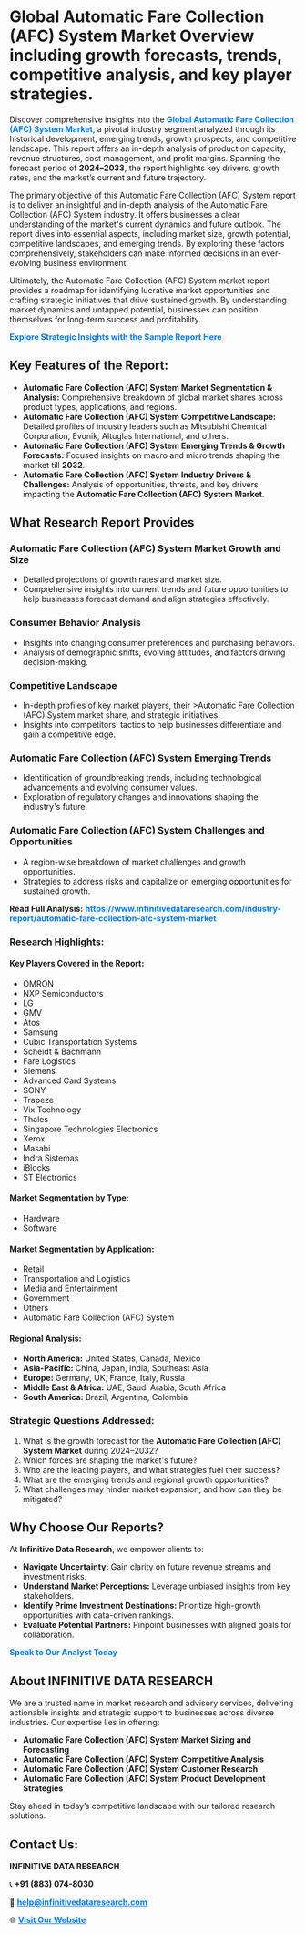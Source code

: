 <h1>Global Automatic Fare Collection (AFC) System Market Overview including growth forecasts, trends, competitive analysis, and key player strategies.</h1>
<p>
Discover comprehensive insights into the 
<a href="https://www.infinitivedataresearch.com/industry-report/automatic-fare-collection-afc-system-market" rel="dofollow" style="color: #007BFF; text-decoration: none;"><strong>Global Automatic Fare Collection (AFC) System Market</strong></a>, a pivotal industry segment analyzed through its historical development, emerging trends, growth prospects, and competitive landscape. This report offers an in-depth analysis of production capacity, revenue structures, cost management, and profit margins. Spanning the forecast period of <strong>2024–2033</strong>, the report highlights key drivers, growth rates, and the market’s current and future trajectory.
</p>
<p>
The primary objective of this Automatic Fare Collection (AFC) System report is to deliver an insightful and in-depth analysis of the Automatic Fare Collection (AFC) System industry. It offers businesses a clear understanding of the market's current dynamics and future outlook. The report dives into essential aspects, including market size, growth potential, competitive landscapes, and emerging trends. By exploring these factors comprehensively, stakeholders can make informed decisions in an ever-evolving business environment.
</p>
<p>
Ultimately, the Automatic Fare Collection (AFC) System market report provides a roadmap for identifying lucrative market opportunities and crafting strategic initiatives that drive sustained growth. By understanding market dynamics and untapped potential, businesses can position themselves for long-term success and profitability.
</p>
<p>
<a href="https://www.infinitivedataresearch.com/request-sample/reportId=104443" style="color: #007BFF; text-decoration: none;"><strong>Explore Strategic Insights with the Sample Report Here</strong></a>
</p>

<h2>Key Features of the Report:</h2>
<ul>
<li><strong>Automatic Fare Collection (AFC) System Market Segmentation & Analysis:</strong> Comprehensive breakdown of global market shares across product types, applications, and regions.</li>
<li><strong>Automatic Fare Collection (AFC) System Competitive Landscape:</strong> Detailed profiles of industry leaders such as Mitsubishi Chemical Corporation, Evonik, Altuglas International, and others.</li>
<li><strong>Automatic Fare Collection (AFC) System Emerging Trends & Growth Forecasts:</strong> Focused insights on macro and micro trends shaping the market till <strong>2032</strong>.</li>
<li><strong>Automatic Fare Collection (AFC) System Industry Drivers & Challenges:</strong> Analysis of opportunities, threats, and key drivers impacting the <strong>Automatic Fare Collection (AFC) System Market</strong>.</li>
</ul>

<h2>What Research Report Provides</h2>
<h3>Automatic Fare Collection (AFC) System Market Growth and Size</h3>
<ul>
<li>Detailed projections of growth rates and market size.</li>
<li>Comprehensive insights into current trends and future opportunities to help businesses forecast demand and align strategies effectively.</li>
</ul>

<h3>Consumer Behavior Analysis</h3>
<ul>
<li>Insights into changing consumer preferences and purchasing behaviors.</li>
<li>Analysis of demographic shifts, evolving attitudes, and factors driving decision-making.</li>
</ul>

<h3>Competitive Landscape</h3>
<ul>
<li>In-depth profiles of key market players, their >Automatic Fare Collection (AFC) System market share, and strategic initiatives.</li>
<li>Insights into competitors' tactics to help businesses differentiate and gain a competitive edge.</li>
</ul>

<h3>Automatic Fare Collection (AFC) System Emerging Trends</h3>
<ul>
<li>Identification of groundbreaking trends, including technological advancements and evolving consumer values.</li>
<li>Exploration of regulatory changes and innovations shaping the industry's future.</li>
</ul>

<h3>Automatic Fare Collection (AFC) System Challenges and Opportunities</h3>
<ul>
<li>A region-wise breakdown of market challenges and growth opportunities.</li>
<li>Strategies to address risks and capitalize on emerging opportunities for sustained growth.</li>
</ul>
<p><strong>Read Full Analysis:</strong> <a href="https://www.infinitivedataresearch.com/industry-report/automatic-fare-collection-afc-system-market" rel="dofollow" style="color: #007BFF; text-decoration: none;"><strong>https://www.infinitivedataresearch.com/industry-report/automatic-fare-collection-afc-system-market</strong></a></p>
<h3>Research Highlights:</h3>
<h4>Key Players Covered in the Report:</h4>
<ul><li>OMRON</li><li>NXP Semiconductors</li><li>LG</li><li>GMV</li><li>Atos</li><li>Samsung</li><li>Cubic Transportation Systems</li><li>Scheidt &amp; Bachmann</li><li>Fare Logistics</li><li>Siemens</li><li>Advanced Card Systems</li><li>SONY</li><li>Trapeze</li><li>Vix Technology</li><li>Thales</li><li>Singapore Technologies Electronics</li><li>Xerox</li><li>Masabi</li><li>Indra Sistemas</li><li>iBlocks</li><li>ST Electronics</li></ul>
<h4>Market Segmentation by Type:</h4>
<ul><li>Hardware</li><li>Software</li></ul>
<h4>Market Segmentation by Application:</h4>
<ul><li>Retail</li><li>Transportation and Logistics</li><li>Media and Entertainment</li><li>Government</li><li>Others</li><li>Automatic Fare Collection (AFC) System</li></ul>

<h4>Regional Analysis:</h4>
<ul>
<li><strong>North America:</strong> United States, Canada, Mexico</li>
<li><strong>Asia-Pacific:</strong> China, Japan, India, Southeast Asia</li>
<li><strong>Europe:</strong> Germany, UK, France, Italy, Russia</li>
<li><strong>Middle East & Africa:</strong> UAE, Saudi Arabia, South Africa</li>
<li><strong>South America:</strong> Brazil, Argentina, Colombia</li>
</ul>

<h3>Strategic Questions Addressed:</h3>
<ol>
<li>What is the growth forecast for the <strong>Automatic Fare Collection (AFC) System Market</strong> during 2024–2032?</li>
<li>Which forces are shaping the market's future?</li>
<li>Who are the leading players, and what strategies fuel their success?</li>
<li>What are the emerging trends and regional growth opportunities?</li>
<li>What challenges may hinder market expansion, and how can they be mitigated?</li>
</ol>

<h2>Why Choose Our Reports?</h2>
<p>At <strong>Infinitive Data Research</strong>, we empower clients to:</p>
<ul>
<li><strong>Navigate Uncertainty:</strong> Gain clarity on future revenue streams and investment risks.</li>
<li><strong>Understand Market Perceptions:</strong> Leverage unbiased insights from key stakeholders.</li>
<li><strong>Identify Prime Investment Destinations:</strong> Prioritize high-growth opportunities with data-driven rankings.</li>
<li><strong>Evaluate Potential Partners:</strong> Pinpoint businesses with aligned goals for collaboration.</li>
</ul>
<p><a href="https://www.infinitivedataresearch.com/industry-report/automatic-fare-collection-afc-system-market" rel="dofollow" style="color: #007BFF; text-decoration: none;"><strong>Speak to Our Analyst Today</strong></a></p>

<h2>About INFINITIVE DATA RESEARCH</h2>
<p>We are a trusted name in market research and advisory services, delivering actionable insights and strategic support to businesses across diverse industries. Our expertise lies in offering:</p>
<ul>
<li><strong>Automatic Fare Collection (AFC) System Market Sizing and Forecasting</strong></li>
<li><strong>Automatic Fare Collection (AFC) System Competitive Analysis</strong></li>
<li><strong>Automatic Fare Collection (AFC) System Customer Research</strong></li>
<li><strong>Automatic Fare Collection (AFC) System Product Development Strategies</strong></li>
</ul>
<p>Stay ahead in today’s competitive landscape with our tailored research solutions.</p>

<h2>Contact Us:</h2>
<p><strong>INFINITIVE DATA RESEARCH</strong></p>
<p>📞 <strong>+91 (883) 074-8030</strong></p>
<p>📧 <strong><a href="mailto:help@infinitivedataresearch.com" style="color: #007BFF;">help@infinitivedataresearch.com</a></strong></p>
<p>🌐 <strong><a href="https://www.infinitivedataresearch.com" rel="dofollow" style="color: #007BFF;">Visit Our Website</a></strong></p>
